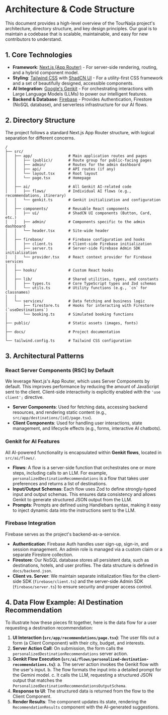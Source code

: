 # Architecture & Code Structure

This document provides a high-level overview of the TourNaija project's architecture, directory structure, and key design principles. Our goal is to maintain a codebase that is scalable, maintainable, and easy for new contributors to understand.

## 1. Core Technologies

- **Framework**: [Next.js (App Router)](https://nextjs.org/docs/app) - For server-side rendering, routing, and a hybrid component model.
- **Styling**: [Tailwind CSS](https://tailwindcss.com/) with [ShadCN UI](https://ui.shadcn.com/) - For a utility-first CSS framework and a set of beautifully designed, accessible components.
- **AI Integration**: [Google's Genkit](https://firebase.google.com/docs/genkit) - For orchestrating interactions with Large Language Models (LLMs) to power our intelligent features.
- **Backend & Database**: [Firebase](https://firebase.google.com/) - Provides Authentication, Firestore (NoSQL database), and serverless infrastructure for our AI flows.

## 2. Directory Structure

The project follows a standard Next.js App Router structure, with logical separation for different concerns.

```
/
├── src/
│   ├── app/                # Main application routes and pages
│   │   ├── (public)/       # Route group for public-facing pages
│   │   ├── admin/          # Routes for the admin dashboard
│   │   ├── api/            # API routes (if any)
│   │   └── layout.tsx      # Root layout
│   │   └── page.tsx        # Homepage
│   │
│   ├── ai/                 # All Genkit AI-related code
│   │   ├── flows/          # Individual AI flows (e.g., recommendations, itinerary)
│   │   └── genkit.ts       # Genkit initialization and configuration
│   │
│   ├── components/         # Reusable React components
│   │   ├── ui/             # ShadCN UI components (Button, Card, etc.)
│   │   ├── admin/          # Components specific to the admin dashboard
│   │   └── header.tsx      # Site-wide header
│   │
│   ├── firebase/           # Firebase configuration and hooks
│   │   ├── client.ts       # Client-side Firebase initialization
│   │   ├── server.ts       # Server-side Firebase Admin SDK initialization
│   │   └── provider.tsx    # React context provider for Firebase services
│   │
│   ├── hooks/              # Custom React hooks
│   │
│   ├── lib/                # Shared utilities, types, and constants
│   │   ├── types.ts        # Core TypeScript types and Zod schemas
│   │   └── utils.ts        # Utility functions (e.g., `cn` for classnames)
│   │
│   └── services/           # Data fetching and business logic
│       ├── firestore.ts    # Hooks for interacting with Firestore (`useDestinations`)
│       └── booking.ts      # Simulated booking functions
│
├── public/                 # Static assets (images, fonts)
│
├── docs/                   # Project documentation
│
└── tailwind.config.ts      # Tailwind CSS configuration
```

## 3. Architectural Patterns

### React Server Components (RSC) by Default

We leverage Next.js's App Router, which uses Server Components by default. This improves performance by reducing the amount of JavaScript sent to the client. Client-side interactivity is explicitly enabled with the `'use client';` directive.

- **Server Components**: Used for fetching data, accessing backend resources, and rendering static content (e.g., `src/app/destinations/[id]/page.tsx`).
- **Client Components**: Used for handling user interactions, state management, and lifecycle effects (e.g., forms, interactive AI chatbots).

### Genkit for AI Features

All AI-powered functionality is encapsulated within **Genkit flows**, located in `src/ai/flows/`.

- **Flows**: A flow is a server-side function that orchestrates one or more steps, including calls to an LLM. For example, `personalizedDestinationRecommendations` is a flow that takes user preferences and returns a list of destinations.
- **Input/Output Schemas**: Each flow uses Zod to define strongly-typed input and output schemas. This ensures data consistency and allows Genkit to generate structured JSON output from the LLM.
- **Prompts**: Prompts are defined using Handlebars syntax, making it easy to inject dynamic data into the instructions sent to the LLM.

### Firebase Integration

Firebase serves as the project's backend-as-a-service.

- **Authentication**: Firebase Auth handles user sign-up, sign-in, and session management. An admin role is managed via a custom claim or a separate Firestore collection.
- **Firestore**: Our NoSQL database stores all persistent data, such as destinations, hotels, and user profiles. The data structure is defined in `docs/backend.json`.
- **Client vs. Server**: We maintain separate initialization files for the client-side SDK (`firebase/client.ts`) and the server-side Admin SDK (`firebase/server.ts`) to ensure security and proper access control.

## 4. Data Flow Example: AI Destination Recommendation

To illustrate how these pieces fit together, here is the data flow for a user requesting a destination recommendation:

1.  **UI Interaction (`src/app/recommendations/page.tsx`)**: The user fills out a form (a Client Component) with their city, budget, and interests.
2.  **Server Action Call**: On submission, the form calls the `personalizedDestinationRecommendations` server action.
3.  **Genkit Flow Execution (`src/ai/flows/personalized-destination-recommendations.ts`)**:
    a. The server action invokes the Genkit flow with the user's input.
    b. The flow formats the input into a detailed prompt for the Gemini model.
    c. It calls the LLM, requesting a structured JSON output that matches the `PersonalizedDestinationRecommendationsOutputSchema`.
4.  **Response to UI**: The structured data is returned from the flow to the Client Component.
5.  **Render Results**: The component updates its state, rendering the `RecommendationResults` component with the AI-generated suggestions.
